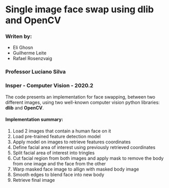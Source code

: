 # Single image face swap using dlib and OpenCV
### Writen by:
- Eli Ghosn
- Guilherme Leite
- Rafael Rosenzvaig
### Professor Luciano Silva
### Insper - Computer Vision - 2020.2

The code presents an implementation for face swapping, between two different images, using two well-known computer vision python libraries: __dlib__ and __OpenCV__.

#### Implementation summary:
1. Load 2 images that contain a human face on it
2. Load pre-trained feature detection model
3. Apply model on images to retrieve features coordinates
4. Define facial area of interest using previously retrieved coordinates
5. Split facial area of interest into tringles
6. Cut facial region from both images and apply mask to remove the body from one image and the face from the other
7. Warp masked face image to allign with masked body image
8. Smooth edges to blend face into new body
9. Retrieve final image
